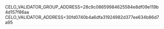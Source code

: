 CELO_VALIDATOR_GROUP_ADDRESS=28c9c08659984625584e8df09e119b4d157f86aa 
CELO_VALIDATOR_ADDRESS=30fd0740b4a6dfa31924982d377ee634b86d7a95
